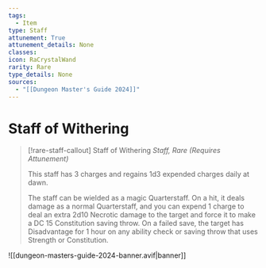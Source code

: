 ```yaml
---
tags:
  - Item
type: Staff
attunement: True
attunement_details: None
classes:
icon: RaCrystalWand
rarity: Rare
type_details: None
sources: 
  - "[[Dungeon Master's Guide 2024]]"
---
```

# Staff of Withering
>[!rare-staff-callout] Staff of Withering
>_Staff, Rare (Requires Attunement)_
>
>This staff has 3 charges and regains 1d3 expended charges daily at dawn.
>
>The staff can be wielded as a magic Quarterstaff. On a hit, it deals damage as a normal Quarterstaff, and you can expend 1 charge to deal an extra 2d10 Necrotic damage to the target and force it to make a DC 15 Constitution saving throw. On a failed save, the target has Disadvantage for 1 hour on any ability check or saving throw that uses Strength or Constitution.
>


![[dungeon-masters-guide-2024-banner.avif|banner]]